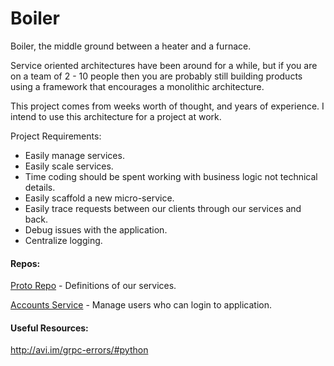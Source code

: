 # Boiler

Boiler, the middle ground between a heater and a furnace.

Service oriented architectures have been around for a while, but if you are on
a team of 2 - 10 people then you are probably still building products using
a framework that encourages a monolithic architecture.

This project comes from weeks worth of thought, and years of experience. I intend
to use this architecture for a project at work.

Project Requirements:
 - Easily manage services.
 - Easily scale services.
 - Time coding should be spent working with business logic not technical details.
 - Easily scaffold a new micro-service.
 - Easily trace requests between our clients through our services and back.
 - Debug issues with the application.
 - Centralize logging. 
 
#### Repos:

[Proto Repo](https://github.com/Ryanb58/boiler-protorepo) - Definitions of our services.

[Accounts Service](https://github.com/Ryanb58/boiler-accounts) - Manage users who can login to application.

#### Useful Resources:

http://avi.im/grpc-errors/#python
